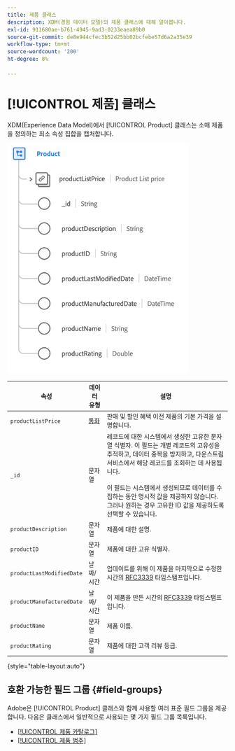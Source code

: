 ```yaml
---
title: 제품 클래스
description: XDM(경험 데이터 모델)의 제품 클래스에 대해 알아봅니다.
exl-id: 911680ae-b761-4945-9ad3-0233eaea89b0
source-git-commit: de8e944cfec3b52d25bb02bcfebe57d6a2a35e39
workflow-type: tm+mt
source-wordcount: '200'
ht-degree: 8%

---
```


# [!UICONTROL 제품] 클래스

XDM(Experience Data Model)에서 [!UICONTROL Product] 클래스는 소매 제품을 정의하는 최소 속성 집합을 캡처합니다.

![](../images/classes/product.png)

| 속성 | 데이터 유형 | 설명 |
| --- | --- | --- |
| `productListPrice` | [통화](../data-types/currency.md) | 판매 및 할인 혜택 이전 제품의 기본 가격을 설명합니다. |
| `_id` | 문자열 | 레코드에 대한 시스템에서 생성한 고유한 문자열 식별자. 이 필드는 개별 레코드의 고유성을 추적하고, 데이터 중복을 방지하고, 다운스트림 서비스에서 해당 레코드를 조회하는 데 사용됩니다.<br><br>이 필드는 시스템에서 생성되므로 데이터를 수집하는 동안 명시적 값을 제공하지 않습니다. 그러나 원하는 경우 고유한 ID 값을 제공하도록 선택할 수 있습니다. |
| `productDescription` | 문자열 | 제품에 대한 설명. |
| `productID` | 문자열 | 제품에 대한 고유 식별자. |
| `productLastModifiedDate` | 날짜/시간 | 업데이트를 위해 이 제품을 마지막으로 수정한 시간의 [RFC3339](https://datatracker.ietf.org/doc/html/rfc3339) 타임스탬프입니다. |
| `productManufacturedDate` | 날짜/시간 | 이 제품을 만든 시간의 [RFC3339](https://datatracker.ietf.org/doc/html/rfc3339) 타임스탬프입니다. |
| `productName` | 문자열 | 제품 이름. |
| `productRating` | 문자열 | 제품에 대한 고객 리뷰 등급. |

{style="table-layout:auto"}

## 호환 가능한 필드 그룹 {#field-groups}

Adobe은 [!UICONTROL Product] 클래스와 함께 사용할 여러 표준 필드 그룹을 제공합니다. 다음은 클래스에서 일반적으로 사용되는 몇 가지 필드 그룹 목록입니다.

* [[!UICONTROL 제품 카탈로그]](../field-groups/product/product-catalog.md)
* [[!UICONTROL 제품 범주]](../field-groups/product/product-category.md)
